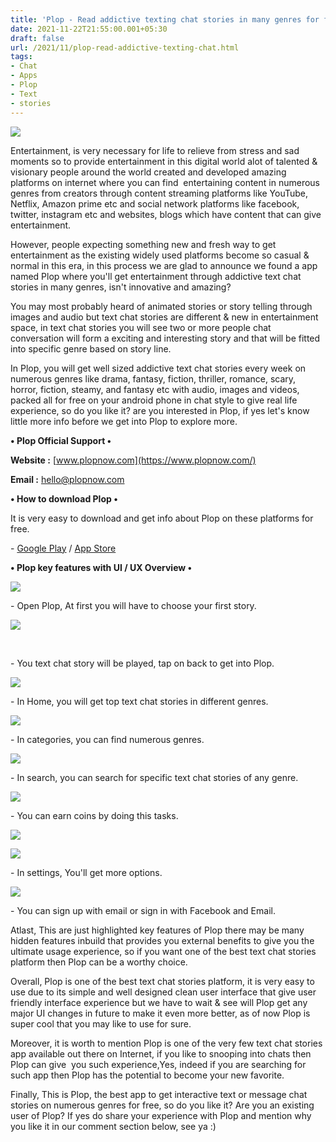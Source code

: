 ```yaml
---
title: 'Plop - Read addictive texting chat stories in many genres for free.'
date: 2021-11-22T21:55:00.001+05:30
draft: false
url: /2021/11/plop-read-addictive-texting-chat.html
tags: 
- Chat
- Apps
- Plop
- Text
- stories
---
```


 [![](https://lh3.googleusercontent.com/-UZyQjw9yZ9s/YZvEcMH809I/AAAAAAAAHbM/BpDwQjWo9boV6EH0LE5KgwFG4qULHfCagCLcBGAsYHQ/s1600/1637598316190866-0.png)](https://lh3.googleusercontent.com/-UZyQjw9yZ9s/YZvEcMH809I/AAAAAAAAHbM/BpDwQjWo9boV6EH0LE5KgwFG4qULHfCagCLcBGAsYHQ/s1600/1637598316190866-0.png) 

  

  

Entertainment, is very necessary for life to relieve from stress and sad moments so to provide entertainment in this digital world alot of talented & visionary people around the world created and developed amazing platforms on internet where you can find  entertaining content in numerous genres from creators through content streaming platforms like YouTube, Netflix, Amazon prime etc and social network platforms like facebook, twitter, instagram etc and websites, blogs which have content that can give entertainment.

  

However, people expecting something new and fresh way to get entertainment as the existing widely used platforms become so casual & normal in this era, in this process we are glad to announce we found a app named Plop where you'll get entertainment through addictive text chat stories in many genres, isn't innovative and amazing?

  

You may most probably heard of animated stories or story telling through images and audio but text chat stories are different & new in entertainment space, in text chat stories you will see two or more people chat conversation will form a exciting and interesting story and that will be fitted into specific genre based on story line.

  

In Plop, you will get well sized addictive text chat stories every week on numerous genres like drama, fantasy, fiction, thriller, romance, scary, horror, fiction, steamy, and fantasy etc with audio, images and videos, packed all for free on your android phone in chat style to give real life experience, so do you like it? are you interested in Plop, if yes let's know little more info before we get into Plop to explore more.

  

**• Plop Official Support •**

**Website :** [www.plopnow.com](https://www.plopnow.com/)

**Email :** [hello@plopnow.com](mailto:hello@plopnow.com)

**• How to download Plop •**

It is very easy to download and get info about Plop on these platforms for free.

  

\- [Google Play](https://play.google.com/store/apps/details?id=com.plop.chat.stories) / [App Store](https://apps.apple.com/us/app/plop-chat-stories/id1446567220)

**• Plop key features with UI / UX Overview •**

 [![](https://lh3.googleusercontent.com/-NM7PDpsZXKg/YZvEaiIcL0I/AAAAAAAAHbI/Aix4AYNyfxkgJJCa-Yi6mHecPWd2Je3rACLcBGAsYHQ/s1600/1637598308091782-1.png)](https://lh3.googleusercontent.com/-NM7PDpsZXKg/YZvEaiIcL0I/AAAAAAAAHbI/Aix4AYNyfxkgJJCa-Yi6mHecPWd2Je3rACLcBGAsYHQ/s1600/1637598308091782-1.png) 

  

\- Open Plop, At first you will have to choose your first story.

  

 [![](https://lh3.googleusercontent.com/-hyIZ0Ylp_BA/YZvEY6g5FNI/AAAAAAAAHbA/-Bzgl4sRysYIrIVSUajqMUONB7_qFLuJwCLcBGAsYHQ/s1600/1637598297930058-2.png)](https://lh3.googleusercontent.com/-hyIZ0Ylp_BA/YZvEY6g5FNI/AAAAAAAAHbA/-Bzgl4sRysYIrIVSUajqMUONB7_qFLuJwCLcBGAsYHQ/s1600/1637598297930058-2.png) 

 

  

\- You text chat story will be played, tap on back to get into Plop.

  

 [![](https://lh3.googleusercontent.com/-HP873Mpj7NY/YZvEWdtKzYI/AAAAAAAAHa4/8xuR_Cn1-DEW9jbAnmv5RLKgf8Z6VRTxgCLcBGAsYHQ/s1600/1637598285950805-3.png)](https://lh3.googleusercontent.com/-HP873Mpj7NY/YZvEWdtKzYI/AAAAAAAAHa4/8xuR_Cn1-DEW9jbAnmv5RLKgf8Z6VRTxgCLcBGAsYHQ/s1600/1637598285950805-3.png) 

  

\- In Home, you will get top text chat stories in different genres.

  

 [![](https://lh3.googleusercontent.com/-rE4u11dkJRA/YZvETdSLwnI/AAAAAAAAHa0/fNYe__s00Oc740fqXkAVtptLk2wzGjJUgCLcBGAsYHQ/s1600/1637598259972268-4.png)](https://lh3.googleusercontent.com/-rE4u11dkJRA/YZvETdSLwnI/AAAAAAAAHa0/fNYe__s00Oc740fqXkAVtptLk2wzGjJUgCLcBGAsYHQ/s1600/1637598259972268-4.png) 

  

\- In categories, you can find numerous genres.

  

 [![](https://lh3.googleusercontent.com/-QeHESX3FYiA/YZvEMpQSKEI/AAAAAAAAHaw/At29ytgt9yM8kkrU1fIr5gSxPYKthv-dwCLcBGAsYHQ/s1600/1637598253699414-5.png)](https://lh3.googleusercontent.com/-QeHESX3FYiA/YZvEMpQSKEI/AAAAAAAAHaw/At29ytgt9yM8kkrU1fIr5gSxPYKthv-dwCLcBGAsYHQ/s1600/1637598253699414-5.png) 

  

  

\- In search, you can search for specific text chat stories of any genre.

  

 [![](https://lh3.googleusercontent.com/-03eYrYOiEkE/YZvELPiDCQI/AAAAAAAAHas/ObRO5BAhj6Yh7dzFhJ23PekKOhIpyyJBwCLcBGAsYHQ/s1600/1637598245027903-6.png)](https://lh3.googleusercontent.com/-03eYrYOiEkE/YZvELPiDCQI/AAAAAAAAHas/ObRO5BAhj6Yh7dzFhJ23PekKOhIpyyJBwCLcBGAsYHQ/s1600/1637598245027903-6.png) 

  

  

\- You can earn coins by doing this tasks.

  

 [![](https://lh3.googleusercontent.com/-00tBmH_Ui-o/YZvEJAS3ncI/AAAAAAAAHao/jSfYxIXVgNkH4zDcx433PoQxspcSVG2hQCLcBGAsYHQ/s1600/1637598061659406-7.png)](https://lh3.googleusercontent.com/-00tBmH_Ui-o/YZvEJAS3ncI/AAAAAAAAHao/jSfYxIXVgNkH4zDcx433PoQxspcSVG2hQCLcBGAsYHQ/s1600/1637598061659406-7.png) 

  

 [![](https://lh3.googleusercontent.com/-nSeL5oGCnH8/YZvDbP443PI/AAAAAAAAHac/g85cJfGA30Y5rhzkJ80HVxIFqfqxLPfDQCLcBGAsYHQ/s1600/1637598034367238-8.png)](https://lh3.googleusercontent.com/-nSeL5oGCnH8/YZvDbP443PI/AAAAAAAAHac/g85cJfGA30Y5rhzkJ80HVxIFqfqxLPfDQCLcBGAsYHQ/s1600/1637598034367238-8.png) 

  

  

  

\- In settings, You'll get more options.  

  

 [![](https://lh3.googleusercontent.com/-rRKbuDy4LQk/YZvDUTgu-dI/AAAAAAAAHaY/3avj3w0G-kg8qf8Is8YTrqF7TWs2lKDbwCLcBGAsYHQ/s1600/1637598022996259-9.png)](https://lh3.googleusercontent.com/-rRKbuDy4LQk/YZvDUTgu-dI/AAAAAAAAHaY/3avj3w0G-kg8qf8Is8YTrqF7TWs2lKDbwCLcBGAsYHQ/s1600/1637598022996259-9.png) 

  

  

\- You can sign up with email or sign in with Facebook and Email.

  

Atlast, This are just highlighted key features of Plop there may be many hidden features inbuild that provides you external benefits to give you the ultimate usage experience, so if you want one of the best text chat stories platform then Plop can be a worthy choice.

  

Overall, Plop is one of the best text chat stories platform, it is very easy to use due to its simple and well designed clean user interface that give user friendly interface experience but we have to wait & see will Plop get any major UI changes in future to make it even more better, as of now Plop is super cool that you may like to use for sure.

  

Moreover, it is worth to mention Plop is one of the very few text chat stories app available out there on Internet, if you like to snooping into chats then Plop can give  you such experience,Yes, indeed if you are searching for such app then Plop has the potential to become your new favorite.

  

Finally, This is Plop, the best app to get interactive text or message chat stories on numerous genres for free, so do you like it? Are you an existing user of Plop? If yes do share your experience with Plop and mention why you like it in our comment section below, see ya :)